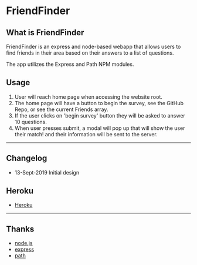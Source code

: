 # FriendFinder


## What is FriendFinder

FriendFinder is an express and node-based webapp that allows users to find friends in their area based on their answers to a list of questions. 

The app utilizes the Express and Path NPM modules.

## Usage

1. User will reach home page when accessing the website root. 
2. The home page will have a button to begin the survey, see the GitHub Repo, or see the current Friends array.
3. If the user clicks on 'begin survey' button they will be asked to answer 10 questions.
4. When user presses submit, a modal will pop up that will show the user their match! and their information will be sent to the server.

----
## Changelog
* 13-Sept-2019 Initial design

## Heroku
* [Heroku](https://murmuring-spire-36513.herokuapp.com/)

----
## Thanks
* [node.js](https://nodejs.org)
* [express](https://www.npmjs.com/package/express)
* [path](https://www.npmjs.com/package/path)

